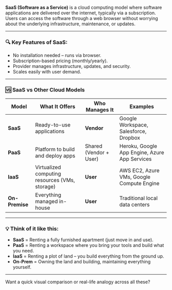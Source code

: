 **SaaS (Software as a Service)** is a cloud computing model where software applications are delivered over the internet, typically via a subscription. Users can access the software through a web browser without worrying about the underlying infrastructure, maintenance, or updates.

---

### 🔍 **Key Features of SaaS:**
- No installation needed – runs via browser.
- Subscription-based pricing (monthly/yearly).
- Provider manages infrastructure, updates, and security.
- Scales easily with user demand.

---

### 🆚 **SaaS vs Other Cloud Models**

| Model        | What It Offers | Who Manages It | Examples |
|--------------|----------------|----------------|----------|
| **SaaS**     | Ready-to-use applications | **Vendor** | Google Workspace, Salesforce, Dropbox |
| **PaaS**     | Platform to build and deploy apps | Shared (Vendor + User) | Heroku, Google App Engine, Azure App Services |
| **IaaS**     | Virtualized computing resources (VMs, storage) | **User** | AWS EC2, Azure VMs, Google Compute Engine |
| **On-Premise** | Everything managed in-house | **User** | Traditional local data centers |

---

### 💡 **Think of it like this:**
- **SaaS** = Renting a fully furnished apartment (just move in and use).
- **PaaS** = Renting a workspace where you bring your tools and build what you need.
- **IaaS** = Renting a plot of land – you build everything from the ground up.
- **On-Prem** = Owning the land and building, maintaining everything yourself.

---

Want a quick visual comparison or real-life analogy across all these?
